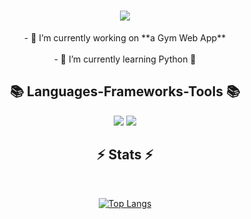 

<h1 align="center">
    <img src="https://readme-typing-svg.herokuapp.com/?font=Righteous&size=35&center=true&vCenter=true&width=500&height=70&duration=4000&lines=Hey+There!+👋;+I'm+Luis+Fajardo;" />
</h1>

<div align="center">
  - 🔭 I’m currently working on **a Gym Web App** <br /><br />
  - 🌱 I’m currently learning Python 🐍
</div>

<h2 align="center">📚 Languages-Frameworks-Tools 📚</h2>

<div align="center">
    <img src="https://skillicons.dev/icons?i=laravel,bootstrap,tailwind,html,css,vscode,github,git,androidstudio,arduino" />
    <img src="https://skillicons.dev/icons?i=nodejs,javascript,linux,kali,bash,gulp,sass,java,php,mysql,kotlin,raspberrypi,notion" /><br>
</div>

<h2 align="center">⚡ Stats ⚡</h2>
<br>
<div align=center>
  
  [![Top Langs](https://github-readme-stats.vercel.app/api/top-langs/?username=sudo-louis&show_icons=true&theme=cobalt2)](https://github.com/sudo-louis/github-readme-stats)
  
</div>
